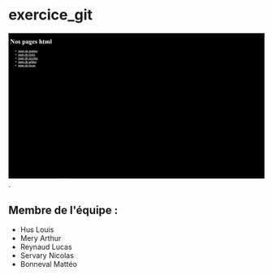 # exercice_git

![Texte alternatif](/Capture.png "Titre de l'image").

## Membre de l'équipe :
 - Hus Louis
 - Mery Arthur
 - Reynaud Lucas
 - Servary Nicolas
 - Bonneval Mattéo
